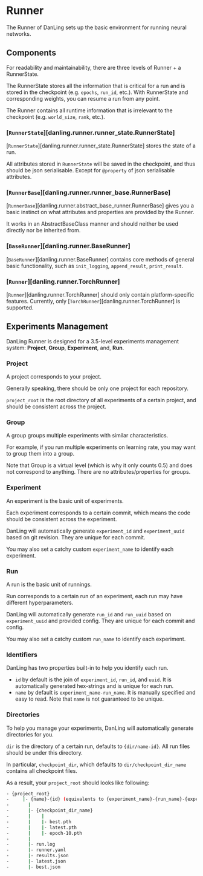 # Runner

The Runner of DanLing sets up the basic environment for running neural networks.

## Components

For readability and maintainability, there are three levels of Runner + a RunnerState.

The RunnerState stores all the information that is critical for a run and is stored in the checkpoint (e.g. `epochs`, `run_id`, etc.).
With RunnerState and corresponding weights, you can resume a run from any point.

The Runner contains all runtime information that is irrelevant to the checkpoint (e.g. `world_size`, `rank`, etc.).

### [`RunnerState`][danling.runner.runner_state.RunnerState]

[`RunnerState`][danling.runner.runner_state.RunnerState] stores the state of a run.

All attributes stored in `RunnerState` will be saved in the checkpoint, and thus should be json serialisable.
Except for `@property` of json serialisable attributes.

### [`RunnerBase`][danling.runner.runner_base.RunnerBase]

[`RunnerBase`][danling.runner.abstract_base_runner.RunnerBase] gives you a basic instinct on what attributes and properties are provided by the Runner.

It works in an AbstractBaseClass manner and should neither be used directly nor be inherited from.

### [`BaseRunner`][danling.runner.BaseRunner]

[`BaseRunner`][danling.runner.BaseRunner] contains core methods of general basic functionality,
such as `init_logging`, `append_result`, `print_result`.

###  [`Runner`][danling.runner.TorchRunner]

[`Runner`][danling.runner.TorchRunner] should only contain platform-specific features.
Currently, only [`TorchRunner`][danling.runner.TorchRunner] is supported.

## Experiments Management

DanLing Runner is designed for a 3.5-level experiments management system: **Project**, **Group**, **Experiment**, and, **Run**.

### Project

A project corresponds to your project.

Generally speaking, there should be only one project for each repository.

`project_root` is the root directory of all experiments of a certain project, and should be consistent across the project.

### Group

A group groups multiple experiments with similar characteristics.

For example, if you run multiple experiments on learning rate, you may want to group them into a group.

Note that Group is a virtual level (which is why it only counts 0.5) and does not correspond to anything.
There are no attributes/properties for groups.

### Experiment

An experiment is the basic unit of experiments.

Each experiment corresponds to a certain commit, which means the code should be consistent across the experiment.

DanLing will automatically generate `experiment_id` and `experiment_uuid` based on git revision.
They are unique for each commit.

You may also set a catchy custom `experiment_name` to identify each experiment.

### Run

A run is the basic unit of runnings.

Run corresponds to a certain run of an experiment, each run may have different hyperparameters.

DanLing will automatically generate `run_id` and `run_uuid` based on `experiment_uuid` and provided config.
They are unique for each commit and config.

You may also set a catchy custom `run_name` to identify each experiment.

### Identifiers

DanLing has two properties built-in to help you identify each run.

+ `id` by default is the join of `experiment_id`, `run_id`, and `uuid`. It is automatically generated hex-strings and is unique for each run.
+ `name` by default is `experiment_name-run_name`. It is manually specified and easy to read. Note that `name` is not guaranteed to be unique.

### Directories

To help you manage your experiments, DanLing will automatically generate directories for you.

`dir` is the directory of a certain run, defaults to `{dir/name-id}`.
All run files should be under this directory.

In particular, `checkpoint_dir`, which defaults to `dir/checkpoint_dir_name` contains all checkpoint files.

As a result, your `project_root` should looks like following:

```bash
- {project_root}
-     |- {name}-{id} (equivalents to {experiment_name}-{run_name}-{experiment_id}-{run_id}-{uuid})
-       |
-       |- {checkpoint_dir_name}
-       |    |
-       |    |- best.pth
-       |    |- latest.pth
-       |    |- epoch-10.pth
-       |
-       |- run.log
-       |- runner.yaml
-       |- results.json
-       |- latest.json
-       |- best.json
```
